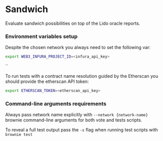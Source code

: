 # Sandwich

Evaluate sandwich possibilities on top of the Lido oracle reports.

### Environment variables setup

Despite the chosen network you always need to set the following var:
```bash
export WEB3_INFURA_PROJECT_ID=<infura_api_key>
```
``

To run tests with a contract name resolution guided by the Etherscan you should provide the etherscan API token:
```bash
export ETHERSCAN_TOKEN=<etherscan_api_key>
```

### Command-line arguments requirements

Always pass network name explicitly with `--network {network-name}` brownie command-line arguments for both vote and tests scripts.

To reveal a full test output pass the `-s` flag when running test scripts with `brownie test`

